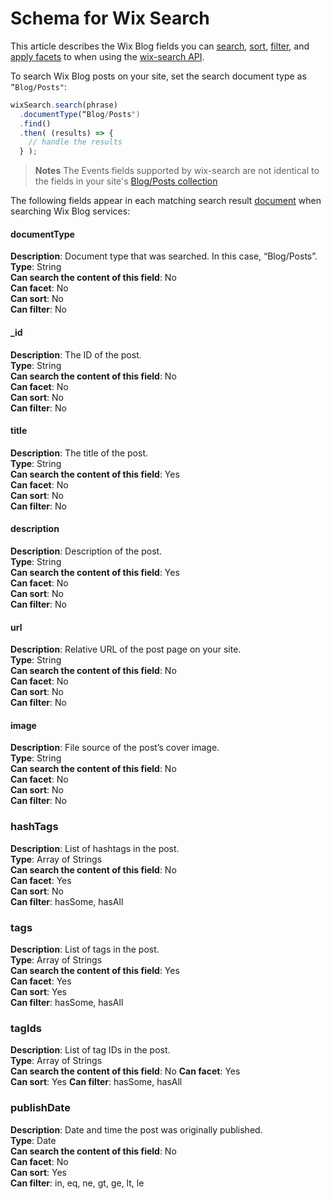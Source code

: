 

# Schema for Wix Search  





This article describes the Wix Blog fields you can [search](https://www.wix.com/velo/reference/wix-search.html#search), [sort](https://www.wix.com/velo/reference/wix-search.WixSearchBuilder.html#ascending), [filter](https://www.wix.com/velo/reference/wix-search.html#filter), and [apply facets](https://www.wix.com/velo/reference/wix-search.WixSearchBuilder.html#facets) to when using the [wix-search API](https://www.wix.com/velo/reference/wix-search.html).

To search Wix Blog posts on your site, set the search document type as `”Blog/Posts"`:

```javascript
wixSearch.search(phrase)  
  .documentType(“Blog/Posts")  
  .find()  
  .then( (results) => {  
    // handle the results
  } );  
```

> **Notes**
> The Events fields supported by wix-search are not identical to the fields in your site's [Blog/Posts collection](https://support.wix.com/en/article/velo-wix-blog-schema-for-wix-search)


The following fields appear in each matching search result [document](https://www.wix.com/velo/reference/wix-search.WixSearchResult.html#documents) when searching Wix Blog services:

#### documentType   

**Description**: Document type that was searched. In this case, “Blog/Posts”.  
**Type**: String  
**Can search the content of this field**: No  
**Can facet**: No  
**Can sort**: No  
**Can filter**: No  

#### \_id   

**Description**: The ID of the post.  
**Type**: String  
**Can search the content of this field**: No  
**Can facet**: No  
**Can sort**: No  
**Can filter**: No  

#### title   

**Description**: The title of the post.  
**Type**: String  
**Can search the content of this field**: Yes  
**Can facet**: No  
**Can sort**: No  
**Can filter**: No  

#### description   

**Description**: Description of the post.  
**Type**: String  
**Can search the content of this field**: Yes  
**Can facet**: No  
**Can sort**: No  
**Can filter**: No  

#### url   

**Description**: Relative URL of the post page on your site.   
**Type**: String  
**Can search the content of this field**: No  
**Can facet**: No  
**Can sort**: No  
**Can filter**: No  

#### image   

**Description**: File source of the post’s cover image.  
**Type**: String  
**Can search the content of this field**: No  
**Can facet**: No  
**Can sort**: No  
**Can filter**: No

### hashTags   

**Description**: List of hashtags in the post.  
**Type**: Array of Strings  
**Can search the content of this field**: No  
**Can facet**: Yes  
**Can sort**: No  
**Can filter**: hasSome, hasAll  

### tags 

**Description**: List of tags in the post.  
**Type**: Array of Strings  
**Can search the content of this field**: Yes  
**Can facet**: Yes  
**Can sort**: Yes  
**Can filter**: hasSome, hasAll  

### tagIds 

**Description**: List of tag IDs in the post.  
**Type**: Array of Strings  
**Can search the content of this field**: No 
**Can facet**: Yes  
**Can sort**: Yes 
**Can filter**: hasSome, hasAll

### publishDate   

**Description**: Date and time the post was originally published.  
**Type**: Date  
**Can search the content of this field**: No  
**Can facet**: No  
**Can sort**: Yes  
**Can filter**: in, eq, ne, gt, ge, lt, le  

